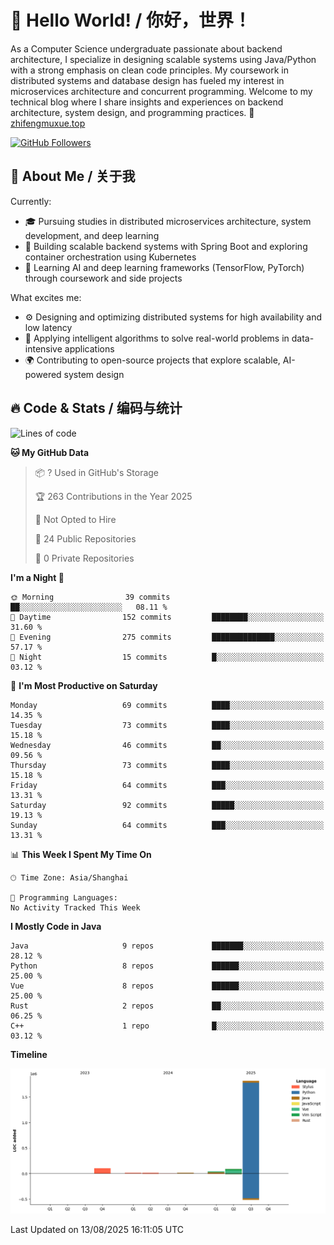 # 👋 Hello World! / 你好，世界！

As a Computer Science undergraduate passionate about backend architecture, I specialize in designing scalable systems using Java/Python with a strong emphasis on clean code principles. My coursework in distributed systems and database design has fueled my interest in microservices architecture and concurrent programming. Welcome to my technical blog where I share insights and experiences on backend architecture, system design, and programming practices.
🔗 [zhifengmuxue.top](https://zhifengmuxue.top)

[![GitHub Followers](https://img.shields.io/github/followers/zhifengmuxue?logo=github&style=social)](https://github.com/zhifengmuxue)




## 🚀 About Me / 关于我
Currently:
- 🎓 Pursuing studies in distributed microservices architecture, system development, and deep learning
- 🔧 Building scalable backend systems with Spring Boot and exploring container orchestration using Kubernetes
- 🧠 Learning AI and deep learning frameworks (TensorFlow, PyTorch) through coursework and side projects

What excites me:
- ⚙️ Designing and optimizing distributed systems for high availability and low latency
- 🧩 Applying intelligent algorithms to solve real-world problems in data-intensive applications
- 🌍 Contributing to open-source projects that explore scalable, AI-powered system design



## 🔥 Code & Stats / 编码与统计

<!--START_SECTION:waka-->
![Lines of code](https://img.shields.io/badge/From%20Hello%20World%20I%27ve%20Written-2.1%20million%20lines%20of%20code-blue)

**🐱 My GitHub Data** 

> 📦 ? Used in GitHub's Storage 
 > 
> 🏆 263 Contributions in the Year 2025
 > 
> 🚫 Not Opted to Hire
 > 
> 📜 24 Public Repositories 
 > 
> 🔑 0 Private Repositories 
 > 
**I'm a Night 🦉** 

```text
🌞 Morning                39 commits          ██░░░░░░░░░░░░░░░░░░░░░░░   08.11 % 
🌆 Daytime                152 commits         ████████░░░░░░░░░░░░░░░░░   31.60 % 
🌃 Evening                275 commits         ██████████████░░░░░░░░░░░   57.17 % 
🌙 Night                  15 commits          █░░░░░░░░░░░░░░░░░░░░░░░░   03.12 % 
```
📅 **I'm Most Productive on Saturday** 

```text
Monday                   69 commits          ████░░░░░░░░░░░░░░░░░░░░░   14.35 % 
Tuesday                  73 commits          ████░░░░░░░░░░░░░░░░░░░░░   15.18 % 
Wednesday                46 commits          ██░░░░░░░░░░░░░░░░░░░░░░░   09.56 % 
Thursday                 73 commits          ████░░░░░░░░░░░░░░░░░░░░░   15.18 % 
Friday                   64 commits          ███░░░░░░░░░░░░░░░░░░░░░░   13.31 % 
Saturday                 92 commits          █████░░░░░░░░░░░░░░░░░░░░   19.13 % 
Sunday                   64 commits          ███░░░░░░░░░░░░░░░░░░░░░░   13.31 % 
```


📊 **This Week I Spent My Time On** 

```text
🕑︎ Time Zone: Asia/Shanghai

💬 Programming Languages: 
No Activity Tracked This Week
```

**I Mostly Code in Java** 

```text
Java                     9 repos             ███████░░░░░░░░░░░░░░░░░░   28.12 % 
Python                   8 repos             ██████░░░░░░░░░░░░░░░░░░░   25.00 % 
Vue                      8 repos             ██████░░░░░░░░░░░░░░░░░░░   25.00 % 
Rust                     2 repos             ██░░░░░░░░░░░░░░░░░░░░░░░   06.25 % 
C++                      1 repo              █░░░░░░░░░░░░░░░░░░░░░░░░   03.12 % 
```



**Timeline**

![Lines of Code chart](https://raw.githubusercontent.com/zhifengmuxue/zhifengmuxue/main/assets/bar_graph.png)


 Last Updated on 13/08/2025 16:11:05 UTC
<!--END_SECTION:waka-->




